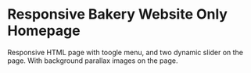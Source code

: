 # Responsive Bakery Website Only Homepage

Responsive HTML page with toogle menu, and two dynamic slider on the page. With background parallax images on the page.
